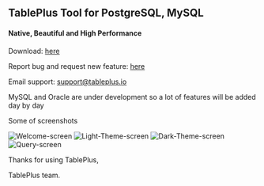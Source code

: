 ## TablePlus Tool for PostgreSQL, MySQL
#### Native, Beautiful and High Performance

Download: [here](https://tableplus.io)
 
Report bug and request new feature: [here](https://github.com/TablePlus/TablePlus/issues)

Email support: support@tableplus.io

MySQL and Oracle are under development so a lot of features will be added day by day

Some of screenshots

![Welcome-screen](https://github.com/TablePlus/TablePlus/blob/master/Resources/welcome.png "Welcome screen")
![Light-Theme-screen](https://github.com/TablePlus/TablePlus/blob/master/Resources/light.png "Light Them screen")
![Dark-Theme-screen](https://github.com/TablePlus/TablePlus/blob/master/Resources/gray.png "Dark Them screen")
![Query-screen](https://github.com/TablePlus/TablePlus/blob/master/Resources/query.png "Query screen")

Thanks for using TablePlus,

TablePlus team.
